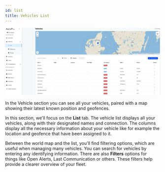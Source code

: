 ```yaml
---
id: list
title: Vehicles List
---
```


![Vehicles list](/img/cloud/fleet_management/vehicles/list/vehicles_opening_page.png)

In the Vehicle section you can see all your vehicles, paired with a map showing 
their latest known position and geofences.

In this section, we'll focus on the **List** tab. The vehicle list displays all 
your vehicles, along with their designated names and connection. 
The columns display all the necessary information about your vehicle like for 
example the location and geofence that have been assigned to it.  

Between the world map and the list, you'll find filtering options, which are 
useful when managing many vehicles. You can search for vehicles by entering any 
identifying information. There are also **Filters** options for things like Open
Alerts, Last Communication or others. These filters help provide a clearer 
overview of your fleet. 

